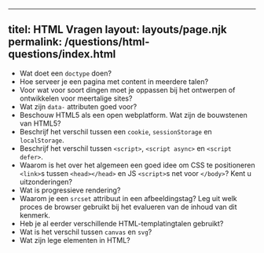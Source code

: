 ***

## titel: HTML Vragen&#xA;layout: layouts/page.njk&#xA;permalink: /questions/html-questions/index.html

*   Wat doet een `doctype` doen?
*   Hoe serveer je een pagina met content in meerdere talen?
*   Voor wat voor soort dingen moet je oppassen bij het ontwerpen of ontwikkelen voor meertalige sites?
*   Wat zijn `data-` attributen goed voor?
*   Beschouw HTML5 als een open webplatform. Wat zijn de bouwstenen van HTML5?
*   Beschrijf het verschil tussen een `cookie`, `sessionStorage` en `localStorage`.
*   Beschrijf het verschil tussen `<script>`, `<script async>` en `<script defer>`.
*   Waarom is het over het algemeen een goed idee om CSS te positioneren `<link>`s tussen `<head></head>` en JS `<script>`s net voor `</body>`? Kent u uitzonderingen?
*   Wat is progressieve rendering?
*   Waarom je een `srcset` attribuut in een afbeeldingstag? Leg uit welk proces de browser gebruikt bij het evalueren van de inhoud van dit kenmerk.
*   Heb je al eerder verschillende HTML-templatingtalen gebruikt?
*   Wat is het verschil tussen `canvas` en `svg`?
*   Wat zijn lege elementen in HTML?
